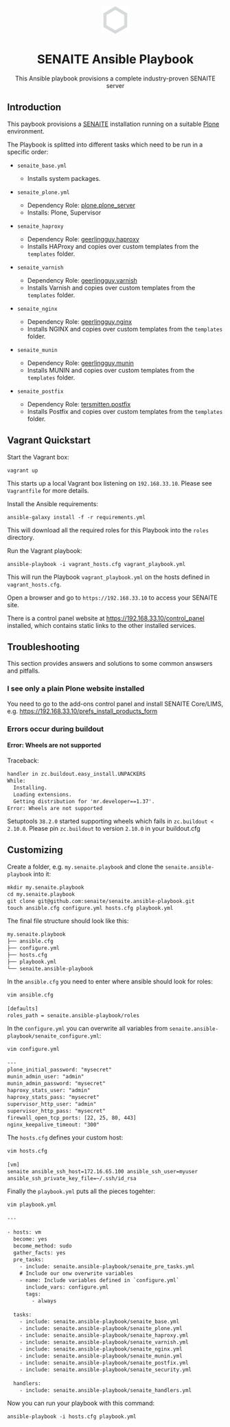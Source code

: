 <div align="center">

  <a href="https://github.com/senaite/senaite.ansible-playbook">
    <img src="static/logo.png" alt="SENAITE" height="64" />
  </a>
  <h1>SENAITE Ansible Playbook</h1>

  <p>This Ansible playbook provisions a complete industry-proven SENAITE server</p>
</div>


## Introduction

This paybook provisions a [SENAITE][1] installation running on a suitable
[Plone][2] environment.

The Playbook is splitted into different tasks which need to be run in a specific order:

- `senaite_base.yml`
  - Installs system packages.

- `senaite_plone.yml`
  - Dependency Role: [plone.plone_server](https://github.com/plone/ansible.plone_server)
  - Installs: Plone, Supervisor

- `senaite_haproxy`
  - Dependency Role: [geerlingguy.haproxy](https://galaxy.ansible.com/geerlingguy/haproxy)
  - Installs HAProxy and copies over custom templates from the `templates` folder.

- `senaite_varnish`
  - Dependency Role: [geerlingguy.varnish](https://galaxy.ansible.com/geerlingguy/varnish)
  - Installs Varnish and copies over custom templates from the `templates` folder.

- `senaite_nginx`
  - Dependency Role: [geerlingguy.nginx](https://galaxy.ansible.com/geerlingguy/nginx)
  - Installs NGINX and copies over custom templates from the `templates` folder.

- `senaite_munin`
  - Dependency Role: [geerlingguy.munin](https://galaxy.ansible.com/geerlingguy/munin)
  - Installs MUNIN and copies over custom templates from the `templates` folder.

- `senaite_postfix`
  - Dependency Role: [tersmitten.postfix](https://galaxy.ansible.com/tersmitten/postfix)
  - Installs Postfix and copies over custom templates from the `templates` folder.


## Vagrant Quickstart

Start the Vagrant box:

    vagrant up

This starts up a local Vagrant box listening on `192.168.33.10`.
Please see `Vagrantfile` for more details.


Install the Ansible requirements:

    ansible-galaxy install -f -r requirements.yml

This will download all the required roles for this Playbook into the `roles`
directory.


Run the Vagrant playbook:

    ansible-playbook -i vagrant_hosts.cfg vagrant_playbook.yml

This will run the Playbook `vagrant_playbook.yml` on the hosts defined in
`vagrant_hosts.cfg`.


Open a browser and go to `https://192.168.33.10` to access your SENAITE site.

There is a control panel website at https://192.168.33.10/control_panel
installed, which contains static links to the other installed services.

## Troubleshooting

This section provides answers and solutions to some common answsers and pitfalls.

### I see only a plain Plone website installed

You need to go to the add-ons control panel and install SENAITE Core/LIMS, e.g.
https://192.168.33.10/prefs_install_products_form

### Errors occur during buildout


#### Error: Wheels are not supported

Traceback:

```
handler in zc.buildout.easy_install.UNPACKERS
While:
  Installing.
  Loading extensions.
  Getting distribution for 'mr.developer==1.37'.
Error: Wheels are not supported
```

Setuptools `38.2.0` started supporting wheels which fails in `zc.buildout < 2.10.0`.
Please pin `zc.buildout` to version `2.10.0` in your buildout.cfg


## Customizing

Create a folder, e.g. `my.senaite.playbook` and clone the
`senaite.ansible-playbook` into it:

    mkdir my.senaite.playbook
    cd my.senaite.playbook
    git clone git@github.com:senaite/senaite.ansible-playbook.git
    touch ansible.cfg configure.yml hosts.cfg playbook.yml


The final file structure should look like this:

    my.senaite.playbook
    ├── ansible.cfg
    ├── configure.yml
    ├── hosts.cfg
    ├── playbook.yml
    └── senaite.ansible-playbook


In the `ansible.cfg` you need to enter where ansible should look for roles:

    vim ansible.cfg

    [defaults]
    roles_path = senaite.ansible-playbook/roles


In the `configure.yml` you can overwrite all variables from
`senaite.ansible-playbook/senaite_configure.yml`:

    vim configure.yml

    ---
    plone_initial_password: "mysecret"
    munin_admin_user: "admin"
    munin_admin_password: "mysecret"
    haproxy_stats_user: "admin"
    haproxy_stats_pass: "mysecret"
    supervisor_http_user: "admin"
    supervisor_http_pass: "mysecret"
    firewall_open_tcp_ports: [22, 25, 80, 443]
    nginx_keepalive_timeout: "300"


The `hosts.cfg` defines your custom host:

    vim hosts.cfg

    [vm]
    senaite ansible_ssh_host=172.16.65.100 ansible_ssh_user=myuser ansible_ssh_private_key_file=~/.ssh/id_rsa


Finally the `playbook.yml` puts all the pieces togehter:

    vim playbook.yml

    ---

    - hosts: vm
      become: yes
      become_method: sudo
      gather_facts: yes
      pre_tasks:
        - include: senaite.ansible-playbook/senaite_pre_tasks.yml
        # Include our onw overwrite variables
        - name: Include variables defined in `configure.yml`
          include_vars: configure.yml
          tags:
            - always

      tasks:
        - include: senaite.ansible-playbook/senaite_base.yml
        - include: senaite.ansible-playbook/senaite_plone.yml
        - include: senaite.ansible-playbook/senaite_haproxy.yml
        - include: senaite.ansible-playbook/senaite_varnish.yml
        - include: senaite.ansible-playbook/senaite_nginx.yml
        - include: senaite.ansible-playbook/senaite_munin.yml
        - include: senaite.ansible-playbook/senaite_postfix.yml
        - include: senaite.ansible-playbook/senaite_security.yml

      handlers:
        - include: senaite.ansible-playbook/senaite_handlers.yml

Now you can run your playbook with this command:

    ansible-playbook -i hosts.cfg playbook.yml


[1]: https://github.com/senaite/bika.lims "SENAITE"
[2]: https://plone.org "Plone"
[3]: https://galaxy.ansible.com "Ansible Galaxy"
[4]: https://github.com/plone/ansible.plone_server "Plone Server Role"
[5]: https://www.vagrantup.com/downloads.html "Download Vagrant"
